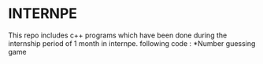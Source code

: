 # INTERNPE
This repo includes c++ programs which have been done during the internship period of 1 month in internpe.
following code :
*Number guessing game
